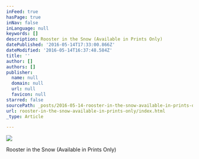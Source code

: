 ```yaml
---
inFeed: true
hasPage: true
inNav: false
inLanguage: null
keywords: []
description: Rooster in the Snow (Available in Prints Only)
datePublished: '2016-05-14T17:33:00.866Z'
dateModified: '2016-05-14T16:37:48.584Z'
title: ''
author: []
authors: []
publisher:
  name: null
  domain: null
  url: null
  favicon: null
starred: false
sourcePath: _posts/2016-05-14-rooster-in-the-snow-available-in-prints-only.md
url: rooster-in-the-snow-available-in-prints-only/index.html
_type: Article

---
```

![](https://the-grid-user-content.s3-us-west-2.amazonaws.com/8a92e0ca-718e-41f1-909a-a09be69a5369.jpg)

Rooster in the Snow (Available in Prints Only)